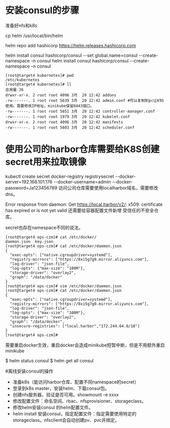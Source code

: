 # 安装consul的步骤
准备好nfs和k8s

 cp helm /usr/local/bin/helm
 
 helm repo add hashicorp https://helm.releases.hashicorp.com

helm install consul hashicorp/consul --set global.name=consul --create-namespace -n consul
helm install consul hashicorp/consul --create-namespace -n consul

```shell script
[root@target4 kubernetes]# pwd
/etc/kubernetes
[root@target4 kubernetes]# ll
总用量 36
drwxr-xr-x. 2 root root 4096 3月  20 12:42 addons
-rw-------. 1 root root 5639 3月  20 12:42 admin.conf #可以复制到pc让K9S使用。需要修改IP地址，minikube保留8443端口。
-rw-------. 1 root root 5651 3月  20 12:42 controller-manager.conf
-rw-------. 1 root root 1979 3月  20 12:42 kubelet.conf
drwxr-xr-x. 2 root root 4096 3月  20 12:42 manifests
-rw-------. 1 root root 5603 3月  20 12:42 scheduler.conf
```

# 使用公司的harbor仓库需要给K8S创建secret用来拉取镜像
kubectl create secret docker-registry  registrysecret --docker-server=192.168.101.176  --docker-username=admin --docker-password=Ja123456789
访问公司仓库需要使用localharbor域名，需要修改dns。

Error response from daemon: Get https://local.harbor/v2/: x509: certificate has expired or is not yet valid
还需要给容器配置文件新增 受信任的不安全仓库。

secret也存在namespace不同的说法。

```shell script
[root@target4 ops-czm]# cat /etc/docker/
daemon.json  key.json
[root@target4 ops-czm]# cat /etc/docker/daemon.json
{
  "exec-opts": ["native.cgroupdriver=systemd"],
  "registry-mirrors": ["https://8xi5g7g0.mirror.aliyuncs.com"],
  "log-driver": "json-file",
  "log-opts": {"max-size": "100M"},
  "storage-driver": "overlay2",
  "graph": "/data/docker"
}
[root@target4 ops-czm]# vim /etc/docker/daemon.json
[root@target4 ops-czm]# cat /etc/docker/daemon.json
{
  "exec-opts": ["native.cgroupdriver=systemd"],
  "registry-mirrors": ["https://8xi5g7g0.mirror.aliyuncs.com"],
  "log-driver": "json-file",
  "log-opts": {"max-size": "100M"},
  "storage-driver": "overlay2",
  "graph": "/data/docker",
  "insecure-registries": ["local.harbor","172.244.64.0/18"]
}
[root@target4 ops-czm]#

```

需要重启docker生效，重启docker会造成minikube短暂中断，但是不用额外重启minikube



  $ helm status consul
  $ helm get all consul

#离线安装consul的操作
 - 准备k8s（能访问harbor仓库、配置不同namespace的secret）
 - 登录到k8s master，安装helm、下载consul包。
 - 创建nfs服务器，验证是否可用。showmount -e xxxx
 - 修改配置文件：命名空间、rbac、nfsprovisioner、storageclass。
 - 修改helm安装consul 的helm配置文件。
 - helm install 安装consul，指定配置文件：指定需要使用特定的storageclass。nfsclient会自动创建pv、pvc并绑定。


